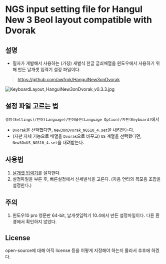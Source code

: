# NGS input setting file for Hangul New 3 Beol layout compatible with Dvorak


 ## 설명

- 필자가 개발해서 사용하는 (가칭) 새벌식 한글 글쇠배열을 윈도우에서 사용하기 위해 만든 날개셋 입력기 설정 파일이다.

> https://github.com/awfrok/HangulNew3onDvorak

![KeyboardLayout_HangulNew3onDvorak_v0.3.3.jpg](https://github.com/awfrok/HangulNew3onDvorak/raw/master/KeyboardLayout_HangulNew3onDvorak_v0.3.3.jpg?raw=true)



## 설정 파일 고르는 법
`설정(Settings)/언어(Language)/언어옵션(Language Option)/자판(Keyboard)`에서
- `Dvorak`을 선택했다면, `New3OnDvorak_NGS10_4.set`을 내려받는다. 
- (자판 자체 기능으로 배열을 `Dvorak`으로 바꾸고) `US` 계열을 선택했다면, `New3OnUS_NGS10_4.set`을 내려받는다.
 
## 사용법

1. [날개셋 입력기](http://moogi.new21.org/ngs_download.htm)를 설치한다.
2. 설정파일을 부른 후, 빠른설정에서 신세벌식을 고른다. (자음 연타와 복모음 조합을 설정한다.)



## 주의

1. 윈도우10 pro 영문판 64-bit, 날개셋입력기 10.4에서 만든 설정파일이다. 다른 환경에서 확인하지 않았다.

## License

open-source에 대해 아직 license 등을 어떻게 지정해야 하는지 몰라서 추후에 하겠다.


